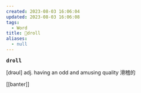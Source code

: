 ```yaml
---
created: 2023-08-03 16:06:04
updated: 2023-08-03 16:06:08
tags:
  - Word
title: 📖droll
aliases:
  - null
---
```


<pre><strong>droll</strong></pre>
[drəʊl]
adj. having an odd and amusing quality 滑稽的

[[banter]]